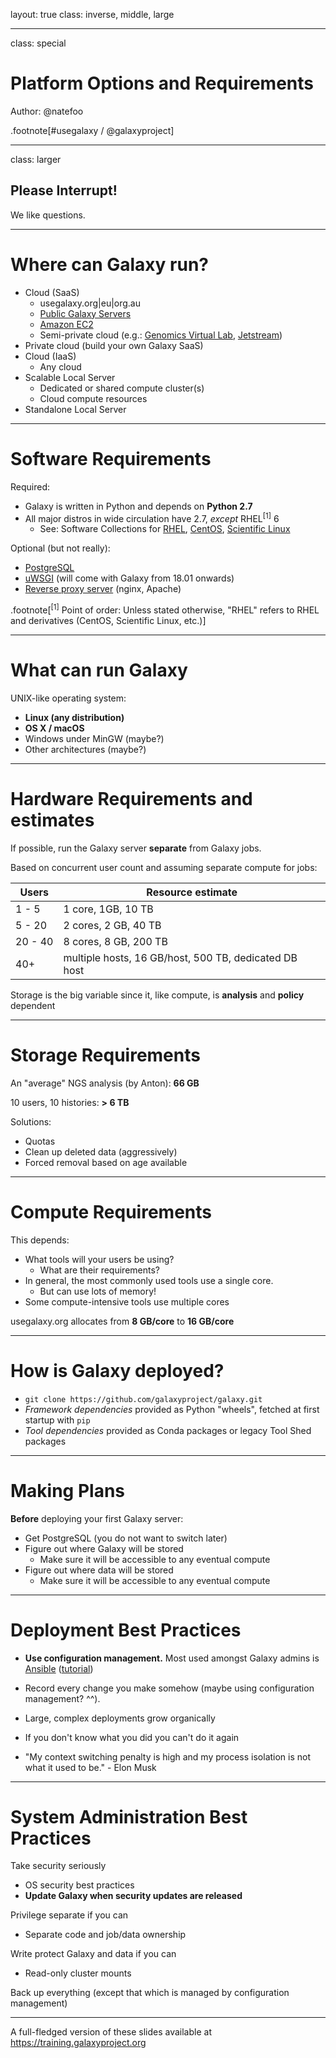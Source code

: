 layout: true
class: inverse, middle, large

---
class: special
# Platform Options and Requirements

Author: @natefoo

.footnote[\#usegalaxy / @galaxyproject]

---
class: larger

## Please Interrupt!
We like questions.

---
# Where can Galaxy run?
* Cloud (SaaS)
  - usegalaxy.org|eu|org.au
  - [Public Galaxy Servers](https://wiki.galaxyproject.org/PublicGalaxyServers)
  - [Amazon EC2](https://wiki.galaxyproject.org/CloudMan)
  - Semi-private cloud (e.g.: [Genomics Virtual Lab](https://www.genome.edu.au/), [Jetstream](http://jetstream-cloud.org/))
* Private cloud (build your own Galaxy SaaS)
* Cloud (IaaS)
  - Any cloud
* Scalable Local Server
  - Dedicated or shared compute cluster(s)
  - Cloud compute resources
* Standalone Local Server

---
# Software Requirements

Required:
  - Galaxy is written in Python and depends on **Python 2.7**
  - All major distros in wide circulation have 2.7, *except* RHEL<sup>[1]</sup> 6
    - See: Software Collections for [RHEL](https://access.redhat.com/solutions/472793), [CentOS](https://wiki.centos.org/AdditionalResources/Repositories/SCL), [Scientific Linux](http://linux.web.cern.ch/linux/scl/)

Optional (but not really):
  - [PostgreSQL](https://galaxyproject.github.io/dagobah-training/2018-oslo/03-production-basics/databases.html)
  - [uWSGI](https://galaxyproject.github.io/dagobah-training/2018-oslo/10-uwsgi/uwsgi.html) (will come with Galaxy from 18.01 onwards)
  - [Reverse proxy server](https://galaxyproject.github.io/dagobah-training/2018-oslo/03-production-basics/webservers.html) (nginx, Apache)

.footnote[<sup>[1]</sup> Point of order: Unless stated otherwise, "RHEL" refers to RHEL and derivatives (CentOS, Scientific Linux, etc.)]

---
# What can run Galaxy

UNIX-like operating system:

- **Linux (any distribution)**
- **OS X / macOS**
- Windows under MinGW (maybe?)
- Other architectures (maybe?)

---
# Hardware Requirements and estimates

If possible, run the Galaxy server **separate** from Galaxy jobs.

Based on concurrent user count and assuming separate compute for jobs:

Users     | Resource estimate
----------|-------------------
1 - 5     | 1 core, 1GB, 10 TB
5 - 20    | 2 cores, 2 GB, 40 TB
20 - 40   | 8 cores, 8 GB, 200 TB
40+       | multiple hosts, 16 GB/host, 500 TB, dedicated DB host

Storage is the big variable since it, like compute, is **analysis** and **policy** dependent

---

# Storage Requirements

An "average" NGS analysis (by Anton): **66 GB**

10 users, 10 histories: **> 6 TB**

Solutions:

- Quotas
- Clean up deleted data (aggressively)
- Forced removal based on age available

---

# Compute Requirements

This depends:

- What tools will your users be using?
  - What are their requirements?
- In general, the most commonly used tools use a single core.
  - But can use lots of memory!
- Some compute-intensive tools use multiple cores

usegalaxy.org allocates from **8 GB/core** to **16 GB/core**

---

# How is Galaxy deployed?

- `git clone https://github.com/galaxyproject/galaxy.git`
- *Framework dependencies* provided as Python "wheels", fetched at first startup with `pip`
- *Tool dependencies* provided as Conda packages or legacy Tool Shed packages

---
# Making Plans

**Before** deploying your first Galaxy server:

- Get PostgreSQL (you do not want to switch later)
- Figure out where Galaxy will be stored
  - Make sure it will be accessible to any eventual compute
- Figure out where data will be stored
  - Make sure it will be accessible to any eventual compute

---
# Deployment Best Practices

- **Use configuration management.** Most used amongst Galaxy admins is [Ansible](http://docs.ansible.com) ([tutorial](https://galaxyproject.github.io/dagobah-training/2018-oslo/14-ansible/ansible-introduction.html))

-  Record every change you make somehow (maybe using configuration management? ^^).
  - Large, complex deployments grow organically
  - If you don't know what you did you can't do it again
  - "My context switching penalty is high and my process isolation is not what it used to be." - Elon Musk

---

# System Administration Best Practices

Take security seriously
- OS security best practices
- **Update Galaxy when security updates are released**

Privilege separate if you can
- Separate code and job/data ownership

Write protect Galaxy and data if you can
- Read-only cluster mounts

Back up everything (except that which is managed by configuration management)

---

A full-fledged version of these slides available at https://training.galaxyproject.org

